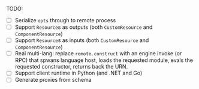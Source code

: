 TODO:
- [ ] Serialize `opts` through to remote process
- [ ] Support `Resource`s as outputs (both `CustomResource` and `ComponentResource`)
- [ ] Support `Resource`s as inputs (both `CustomResource` and `ComponentResource`)
- [ ] Real multi-lang: replace `remote.construct` with an engine invoke (or RPC) that spwans
  language host, loads the requested module, evals the requested constructor, returns back the URN.
- [ ] Support client runtime in Python (and .NET and Go)
- [ ] Generate proxies from schema
